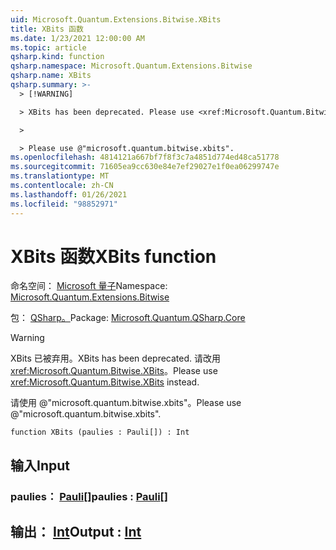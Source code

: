 ```yaml
---
uid: Microsoft.Quantum.Extensions.Bitwise.XBits
title: XBits 函数
ms.date: 1/23/2021 12:00:00 AM
ms.topic: article
qsharp.kind: function
qsharp.namespace: Microsoft.Quantum.Extensions.Bitwise
qsharp.name: XBits
qsharp.summary: >-
  > [!WARNING]

  > XBits has been deprecated. Please use <xref:Microsoft.Quantum.Bitwise.XBits> instead.

  >

  > Please use @"microsoft.quantum.bitwise.xbits".
ms.openlocfilehash: 4814121a667bf7f8f3c7a4851d774ed48ca51778
ms.sourcegitcommit: 71605ea9cc630e84e7ef29027e1f0ea06299747e
ms.translationtype: MT
ms.contentlocale: zh-CN
ms.lasthandoff: 01/26/2021
ms.locfileid: "98852971"
---
```

# <a name="xbits-function"></a><span data-ttu-id="1f907-102">XBits 函数</span><span class="sxs-lookup"><span data-stu-id="1f907-102">XBits function</span></span>

<span data-ttu-id="1f907-103">命名空间： [Microsoft 量子](xref:Microsoft.Quantum.Extensions.Bitwise)</span><span class="sxs-lookup"><span data-stu-id="1f907-103">Namespace: [Microsoft.Quantum.Extensions.Bitwise](xref:Microsoft.Quantum.Extensions.Bitwise)</span></span>

<span data-ttu-id="1f907-104">包： [QSharp。](https://nuget.org/packages/Microsoft.Quantum.QSharp.Core)</span><span class="sxs-lookup"><span data-stu-id="1f907-104">Package: [Microsoft.Quantum.QSharp.Core](https://nuget.org/packages/Microsoft.Quantum.QSharp.Core)</span></span>


> [!WARNING]
> <span data-ttu-id="1f907-105">XBits 已被弃用。</span><span class="sxs-lookup"><span data-stu-id="1f907-105">XBits has been deprecated.</span></span> <span data-ttu-id="1f907-106">请改用 <xref:Microsoft.Quantum.Bitwise.XBits>。</span><span class="sxs-lookup"><span data-stu-id="1f907-106">Please use <xref:Microsoft.Quantum.Bitwise.XBits> instead.</span></span>
>
> <span data-ttu-id="1f907-107">请使用 @"microsoft.quantum.bitwise.xbits"。</span><span class="sxs-lookup"><span data-stu-id="1f907-107">Please use @"microsoft.quantum.bitwise.xbits".</span></span>



```qsharp
function XBits (paulies : Pauli[]) : Int
```


## <a name="input"></a><span data-ttu-id="1f907-108">输入</span><span class="sxs-lookup"><span data-stu-id="1f907-108">Input</span></span>

### <a name="paulies--pauli"></a><span data-ttu-id="1f907-109">paulies： [Pauli](xref:microsoft.quantum.lang-ref.pauli)[]</span><span class="sxs-lookup"><span data-stu-id="1f907-109">paulies : [Pauli](xref:microsoft.quantum.lang-ref.pauli)[]</span></span>





## <a name="output--int"></a><span data-ttu-id="1f907-110">输出： [Int](xref:microsoft.quantum.lang-ref.int)</span><span class="sxs-lookup"><span data-stu-id="1f907-110">Output : [Int](xref:microsoft.quantum.lang-ref.int)</span></span>

